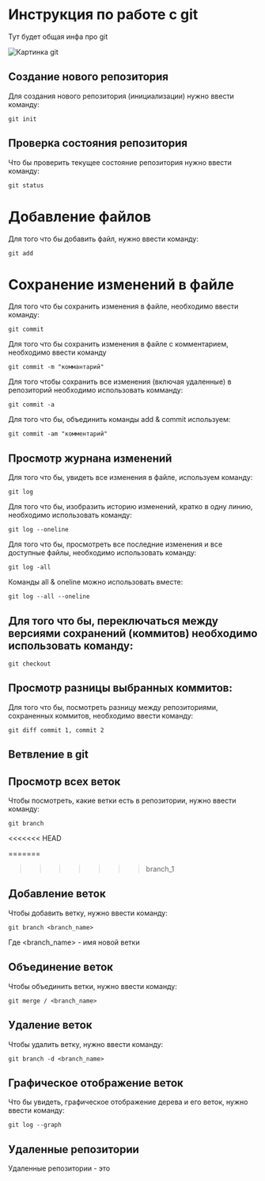 # Инструкция по работе с git

Тут будет общая инфа про git 

![Картинка git](git.jpg)


## Создание нового репозитория

Для создания нового репозитория (инициализации) нужно ввести команду:

    git init

## Проверка состояния репозитория

Что бы проверить текущее состояние репозитория нужно ввести команду:

    git status

# Добавление файлов 

Для того что бы добавить файл, нужно ввести команду:

    git add

# Сохранение изменений в файле

Для того что бы сохранить изменения в файле, необходимо ввести команду: 

    git commit 

Для того что бы сохранить изменения в файле с комментарием, необходимо ввести команду

    git commit -m "коммантарий"

Для того чтобы сохранить все изменения (включая удаленные) в репозиторий необходимо использовать комманду:

    git commit -a

Для того что бы, объединить команды add  & commit используем:

    git commit -am "комментарий" 

## Просмотр журнана изменений 

Для того что бы, увидеть все изменения в файле, используем команду:

    git log

Для того что бы, изобразить историю изменений, кратко в одну линию, необходимо использовать команду:

    git log --oneline

Для того что бы, просмотреть все последние изменения и все доступные файлы, необходимо использовать команду:

    git log -all

Команды all & oneline можно использовать вместе:

    git log --all --oneline


## Для того что бы, переключаться между версиями сохранений (коммитов) необходимо использовать команду: 

    git checkout

    
## Просмотр разницы выбранных коммитов: 

Для того что бы, посмотреть разницу между репозиториями, сохраненных коммитов, необходимо ввести команду: 

    git diff commit 1, commit 2


## Ветвление в git


## Просмотр всех веток

Чтобы посмотреть, какие ветки есть в репозитории, нужно ввести команду:

    git branch

<<<<<<< HEAD
    
=======


>>>>>>> branch_1
## Добавление веток

Чтобы добавить ветку, нужно ввести команду:


    git branch <branch_name>

Где <branch_name> - имя новой ветки


## Объединение веток


Чтобы объединить ветки, нужно ввести команду:


    git merge / <branch_name>


## Удаление веток

Чтобы удалить ветку, нужно ввести команду:


    git branch -d <branch_name>



## Графическое отображение веток

Что бы увидеть, графическое отображение дерева и его веток, нужно ввести команду: 


    git log --graph



## Удаленные репозитории

Удаленные репозитории - это 
